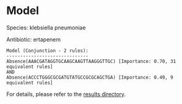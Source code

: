 
# Model

Species: klebsiella pneumoniae

Antibiotic: ertapenem

```
Model (Conjunction - 2 rules):
------------------------------
Absence(AAACGATAGGTGCAAGCAAGTTAAGGGTTGC) [Importance: 0.70, 31 equivalent rules]
AND
Absence(ACCCTGGGCGCGATGTATGCCGCGCAGCTGA) [Importance: 0.49, 9 equivalent rules]

```

For details, please refer to the [results directory](../../../../../results/scm_b/klebsiella+pneumoniae/ertapenem/repeat_9/).

